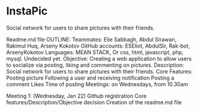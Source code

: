 # InstaPic
Social network for users to share pictures with their friends.

Readme.md file OUTLINE:
Teammates: Elie Sabbagh, Abdul Sirawan, Rakimul Huq, Arseny Kokotov
GitHub accounts: ESEliot, AbdulSir, Rak-bot, ArsenyKokotov
Languages: MEAN STACK, Or css, html, javascript, php, mysql. Undecided yet.
Objective: Creating a web application to allow users to socialize via posting, liking and commenting on pictures.
Description: Social network for users to share pictures with their friends. 
Core Features:
Posting picture
Following a user and receiving notification
Posting a comment 
Likes
Time of posting
Meetings: on Wednesdays, from 10.30am

Meeting 1: (Wednesday, Jan 22)
Github registration
Core features/Description/Objective decision
Creation of the readme.md file

